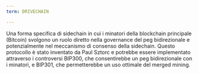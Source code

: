 ```yaml
---
term: DRIVECHAIN

---
```

Una forma specifica di sidechain in cui i minatori della blockchain principale (Bitcoin) svolgono un ruolo diretto nella governance del peg bidirezionale e potenzialmente nel meccanismo di consenso della sidechain. Questo protocollo è stato inventato da Paul Sztorc e potrebbe essere implementato attraverso i controversi BIP300, che consentirebbe un peg bidirezionale con i minatori, e BIP301, che permetterebbe un uso ottimale del merged mining.